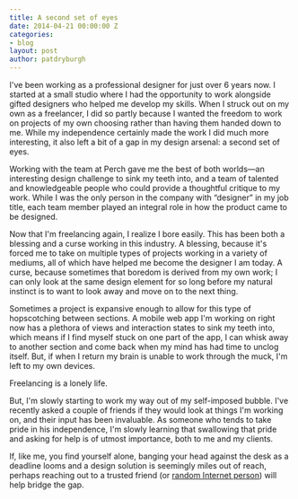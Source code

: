 ```yaml
---
title: A second set of eyes
date: 2014-04-21 00:00:00 Z
categories:
- blog
layout: post
author: patdryburgh
---
```


I've been working as a professional designer for just over 6 years now. I started at a small studio where I had the opportunity to work alongside gifted designers who helped me develop my skills. When I struck out on my own as a freelancer, I did so partly because I wanted the freedom to work on projects of my own choosing rather than having them handed down to me. While my independence certainly made the work I did much more interesting, it also left a bit of a gap in my design arsenal: a second set of eyes.

Working with the team at Perch gave me the best of both worlds—an interesting design challenge to sink my teeth into, and a team of talented and knowledgeable people who could provide a thoughtful critique to my work. While I was the only person in the company with “designer” in my job title, each team member played an integral role in how the product came to be designed.

Now that I'm freelancing again, I realize I bore easily. This has been both a blessing and a curse working in this industry. A blessing, because it's forced me to take on multiple types of projects working in a variety of mediums, all of which have helped me become the designer I am today. A curse, because sometimes that boredom is derived from my own work; I can only look at the same design element for so long before my natural instinct is to want to look away and move on to the next thing.

Sometimes a project is expansive enough to allow for this type of hopscotching between sections. A mobile web app I'm working on right now has a plethora of views and interaction states to sink my teeth into, which means if I find myself stuck on one part of the app, I can whisk away to another section and come back when my mind has had time to unclog itself. But, if when I return my brain is unable to work through the muck, I'm left to my own devices.

Freelancing is a lonely life.

But, I'm slowly starting to work my way out of my self-imposed bubble. I've recently asked a couple of friends if they would look at things I'm working on, and their input has been invaluable. As someone who tends to take pride in his independence, I'm slowly learning that swallowing that pride and asking for help is of utmost importance, both to me and my clients.

If, like me, you find yourself alone, banging your head against the desk as a deadline looms and a design solution is seemingly miles out of reach, perhaps reaching out to a trusted friend (or [random Internet person](mailto:hello@patdryburgh.com)) will help bridge the gap.